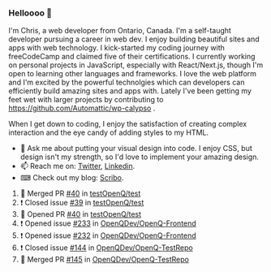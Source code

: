 ### Helloooo 👋

I'm Chris, a web developer from Ontario, Canada. I'm a self-taught developer pursuing a career in web dev. I enjoy building beautiful sites and apps with web technology.
I kick-started my coding journey with freeCodeCamp and claimed five of their certifications.  I currently working on personal projects in JavaScript, especially with React/Next.js, though I'm open to learning other languages and frameworks. I love the web platform and I'm excited by the powerful technolgies which can developers can efficiently build amazing sites and apps with. Lately I've been getting my feet wet with larger projects by contributing to https://github.com/Automattic/wp-calypso .

When I get down to coding, I enjoy the satisfaction of creating complex interaction and the eye candy of adding styles to my HTML. 

- 💬 Ask me about putting your visual design into code. I enjoy CSS, but design isn't my strength, so I'd love to implement your amazing design.
- 📫 Reach me on: [Twitter](https://twitter.com/Christo28120856), [Linkedin](https://www.linkedin.com/in/christopher-stevers-07b9a5204/).
- ⌨ Check out my blog: [Scribo](https://christopherstevers.cf).
<!--
**Christopher-Stevers/Christopher-Stevers** is a ✨ _special_ ✨ repository because its `README.md` (this file) appears on your GitHub profile.

Here are some ideas to get you started:

- 🔭 I’m currently working on ...
- 🌱 I’m currently learning ...
- 👯 I’m looking to collaborate on ...
- 🤔 I’m looking for help with ...
- 😄 Pronouns: ...
- ⚡ Fun fact: ...
-->

<!--START_SECTION:activity-->
1. 🎉 Merged PR [#40](https://github.com/testOpenQ/test/pull/40) in [testOpenQ/test](https://github.com/testOpenQ/test)
2. ❗️ Closed issue [#39](https://github.com/testOpenQ/test/issues/39) in [testOpenQ/test](https://github.com/testOpenQ/test)
3. 💪 Opened PR [#40](https://github.com/testOpenQ/test/pull/40) in [testOpenQ/test](https://github.com/testOpenQ/test)
4. ❗️ Opened issue [#233](https://github.com/OpenQDev/OpenQ-Frontend/issues/233) in [OpenQDev/OpenQ-Frontend](https://github.com/OpenQDev/OpenQ-Frontend)
5. ❗️ Opened issue [#232](https://github.com/OpenQDev/OpenQ-Frontend/issues/232) in [OpenQDev/OpenQ-Frontend](https://github.com/OpenQDev/OpenQ-Frontend)
6. ❗️ Closed issue [#144](https://github.com/OpenQDev/OpenQ-TestRepo/issues/144) in [OpenQDev/OpenQ-TestRepo](https://github.com/OpenQDev/OpenQ-TestRepo)
7. 🎉 Merged PR [#145](https://github.com/OpenQDev/OpenQ-TestRepo/pull/145) in [OpenQDev/OpenQ-TestRepo](https://github.com/OpenQDev/OpenQ-TestRepo)
<!--END_SECTION:activity-->
